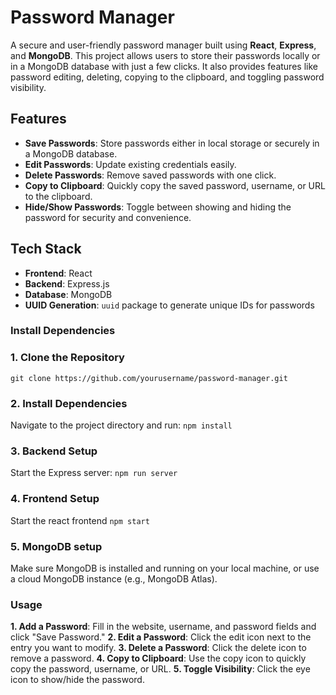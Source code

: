 # Password Manager

A secure and user-friendly password manager built using **React**, **Express**, and **MongoDB**. This project allows users to store their passwords locally or in a MongoDB database with just a few clicks. It also provides features like password editing, deleting, copying to the clipboard, and toggling password visibility.

## Features

- **Save Passwords**: Store passwords either in local storage or securely in a MongoDB database.
- **Edit Passwords**: Update existing credentials easily.
- **Delete Passwords**: Remove saved passwords with one click.
- **Copy to Clipboard**: Quickly copy the saved password, username, or URL to the clipboard.
- **Hide/Show Passwords**: Toggle between showing and hiding the password for security and convenience.

## Tech Stack

- **Frontend**: React
- **Backend**: Express.js
- **Database**: MongoDB
- **UUID Generation**: `uuid` package to generate unique IDs for passwords

### Install Dependencies
### 1. Clone the Repository

```git clone https://github.com/yourusername/password-manager.git ```

### 2. Install Dependencies
Navigate to the project directory and run:
```npm install```

### 3. Backend Setup
Start the Express server:
```npm run server```

### 4. Frontend Setup
Start the react frontend
```npm start```

### 5. MongoDB setup
Make sure MongoDB is installed and running on your local machine, or use a cloud MongoDB instance (e.g., MongoDB Atlas).

### Usage
**1. Add a Password**: Fill in the website, username, and password fields and click "Save Password."
**2. Edit a Password**: Click the edit icon next to the entry you want to modify.
**3. Delete a Password**: Click the delete icon to remove a password.
**4. Copy to Clipboard**: Use the copy icon to quickly copy the password, username, or URL.
**5. Toggle Visibility**: Click the eye icon to show/hide the password.